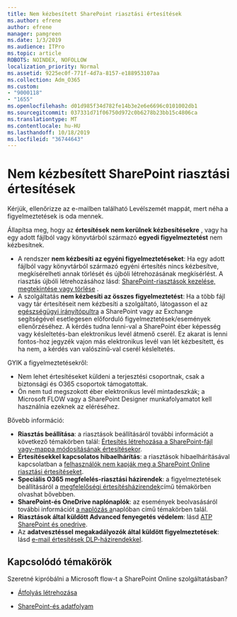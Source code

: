 ```yaml
---
title: Nem kézbesített SharePoint riasztási értesítések
ms.author: efrene
author: efrene
manager: pamgreen
ms.date: 1/3/2019
ms.audience: ITPro
ms.topic: article
ROBOTS: NOINDEX, NOFOLLOW
localization_priority: Normal
ms.assetid: 9225ec0f-771f-4d7a-8157-e188953107aa
ms.collection: Adm_O365
ms.custom:
- "9000118"
- "1655"
ms.openlocfilehash: d01d985f34d782fe14b3e2e6e6696c0101002db1
ms.sourcegitcommit: 037331d71f06750d972c0b6278b23bb15c4806ca
ms.translationtype: MT
ms.contentlocale: hu-HU
ms.lasthandoff: 10/18/2019
ms.locfileid: "36744643"
---
```

# <a name="sharepoint-alert-notifications-not-delivered"></a>Nem kézbesített SharePoint riasztási értesítések

Kérjük, ellenőrizze az e-mailben található Levélszemét mappát, mert néha a figyelmeztetések is oda mennek.

Állapítsa meg, hogy az **értesítések nem kerülnek kézbesítésekre** , vagy ha egy adott fájlból vagy könyvtárból származó **egyedi figyelmeztetést** nem kézbesítnek.

- A rendszer **nem kézbesíti az egyéni figyelmeztetéseket**: Ha egy adott fájlból vagy könyvtárból származó egyéni értesítés nincs kézbesítve, megkísérelheti annak törlését és újbóli létrehozásának megkísérlést. A riasztás újbóli létrehozásához lásd: [SharePoint-riasztások kezelése, megtekintése vagy törlése](https://support.office.com/article/manage-view-or-delete-sharepoint-alerts-99dfb19c-9a90-4a8c-aba1-aa8c8afb0de2?ui=en-US&rs=&ad=US#ID0EAADAAA=Online) .
- A szolgáltatás **nem kézbesíti az összes figyelmeztetést**: Ha a több fájl vagy tár értesítéseit nem kézbesíti a szolgáltató, látogasson el az [egészségügyi irányítópultra](https://admin.microsoft.com/AdminPortal/Home#/servicehealth) a SharePoint vagy az Exchange segítségével esetlegesen előforduló figyelmeztetések/események ellenőrzéséhez. A kérdés tudna lenni-val a SharePoint éber képesség vagy késleltetés-ban elektronikus levél átmenő cserél. Ez akarat is lenni fontos-hoz jegyzék vajon más elektronikus levél van lét kézbesített, és ha nem, a kérdés van valószínű-val cserél késleltetés.

GYIK a figyelmeztetésekről:

- Nem lehet értesítéseket küldeni a terjesztési csoportnak, csak a biztonsági és O365 csoportok támogatottak.
- Ön nem tud megszokott éber elektronikus levél mintadeszkák; a Microsoft FLOW vagy a SharePoint Designer munkafolyamatot kell használnia ezeknek az eléréséhez.

Bővebb információ:

- **Riasztás beállítása**: a riasztások beállításáról további információt a következő témakörben talál: [Értesítés létrehozása a SharePoint-fájl vagy-mappa módosításának értesítésekor](https://support.office.com/article/create-an-alert-to-get-notified-when-a-file-or-folder-changes-in-sharepoint-e5a79e7b-a146-46da-a9ef-d65409ba8918).
- **Értesítésekkel kapcsolatos hibaelhárítás**: a riasztások hibaelhárításával kapcsolatban a [felhasználók nem kapják meg a SharePoint Online riasztási értesítéseket](https://docs.microsoft.com/sharepoint/support/sites/no-alert-notifications).
- **Speciális O365 megfelelés-riasztási házirendek**: a figyelmeztetések beállításáról a [megfelelőségi értesítésházirendek](https://docs.microsoft.com/office365/securitycompliance/alert-policies)című témakörben olvashat bővebben.
- **SharePoint-és OneDrive naplónaplók**: az események beolvasásáról további információt [a naplózás a](https://docs.microsoft.com/office365/securitycompliance/search-the-audit-log-in-security-and-compliance#search-the-audit-log)naplóban című témakörben talál.
- **Riasztások által küldött Advanced fenyegetés védelem**: lásd [ATP SharePoint és onedrive](https://docs.microsoft.com/office365/securitycompliance/atp-for-spo-odb-and-teams).
- Az **adatvesztéssel megakadályozók által küldött figyelmeztetések**: lásd [e-mail értesítések DLP-házirendekkel](https://docs.microsoft.com/office365/securitycompliance/use-notifications-and-policy-tips).

## <a name="related-topics"></a>Kapcsolódó témakörök

Szeretné kipróbálni a Microsoft flow-t a SharePoint Online szolgáltatásban?

- [Átfolyás létrehozása](https://support.office.com/article/a9c3e03b-0654-46af-a254-20252e580d01)

- [SharePoint-és adatfolyam](https://flow.microsoft.com//blog/sharepoint-and-flow/)
